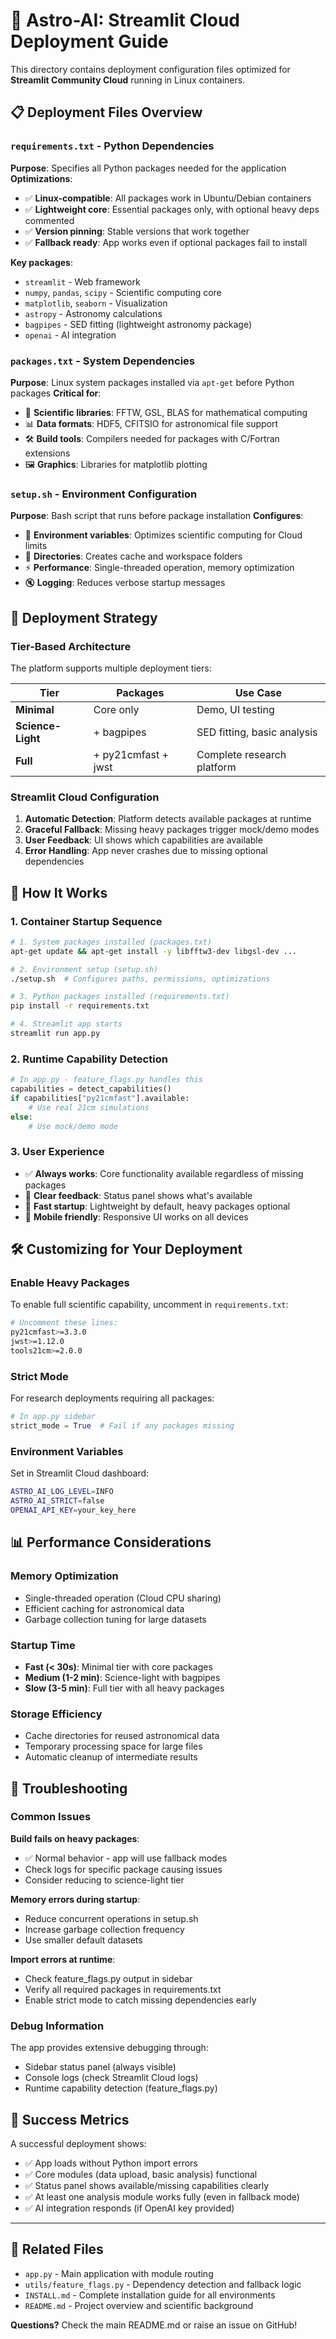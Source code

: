 # 🌌 Astro-AI: Streamlit Cloud Deployment Guide

This directory contains deployment configuration files optimized for **Streamlit Community Cloud** running in Linux containers.

## 📋 Deployment Files Overview

### `requirements.txt` - Python Dependencies

**Purpose**: Specifies all Python packages needed for the application
**Optimizations**:

- ✅ **Linux-compatible**: All packages work in Ubuntu/Debian containers
- ✅ **Lightweight core**: Essential packages only, with optional heavy deps commented
- ✅ **Version pinning**: Stable versions that work together
- ✅ **Fallback ready**: App works even if optional packages fail to install

**Key packages**:

- `streamlit` - Web framework
- `numpy`, `pandas`, `scipy` - Scientific computing core
- `matplotlib`, `seaborn` - Visualization
- `astropy` - Astronomy calculations
- `bagpipes` - SED fitting (lightweight astronomy package)
- `openai` - AI integration

### `packages.txt` - System Dependencies

**Purpose**: Linux system packages installed via `apt-get` before Python packages
**Critical for**:

- 🔬 **Scientific libraries**: FFTW, GSL, BLAS for mathematical computing
- 📊 **Data formats**: HDF5, CFITSIO for astronomical file support
- 🛠️ **Build tools**: Compilers needed for packages with C/Fortran extensions
- 🖼️ **Graphics**: Libraries for matplotlib plotting

### `setup.sh` - Environment Configuration

**Purpose**: Bash script that runs before package installation
**Configures**:

- 🔧 **Environment variables**: Optimizes scientific computing for Cloud limits
- 📁 **Directories**: Creates cache and workspace folders
- ⚡ **Performance**: Single-threaded operation, memory optimization
- 🔇 **Logging**: Reduces verbose startup messages

## 🚀 Deployment Strategy

### Tier-Based Architecture

The platform supports multiple deployment tiers:

| Tier              | Packages            | Use Case                    |
| ----------------- | ------------------- | --------------------------- |
| **Minimal**       | Core only           | Demo, UI testing            |
| **Science-Light** | + bagpipes          | SED fitting, basic analysis |
| **Full**          | + py21cmfast + jwst | Complete research platform  |

### Streamlit Cloud Configuration

1. **Automatic Detection**: Platform detects available packages at runtime
2. **Graceful Fallback**: Missing heavy packages trigger mock/demo modes
3. **User Feedback**: UI shows which capabilities are available
4. **Error Handling**: App never crashes due to missing optional dependencies

## 🔧 How It Works

### 1. Container Startup Sequence

```bash
# 1. System packages installed (packages.txt)
apt-get update && apt-get install -y libfftw3-dev libgsl-dev ...

# 2. Environment setup (setup.sh)
./setup.sh  # Configures paths, permissions, optimizations

# 3. Python packages installed (requirements.txt)
pip install -r requirements.txt

# 4. Streamlit app starts
streamlit run app.py
```

### 2. Runtime Capability Detection

```python
# In app.py - feature_flags.py handles this
capabilities = detect_capabilities()
if capabilities["py21cmfast"].available:
    # Use real 21cm simulations
else:
    # Use mock/demo mode
```

### 3. User Experience

- ✅ **Always works**: Core functionality available regardless of missing packages
- 🎯 **Clear feedback**: Status panel shows what's available
- 🚀 **Fast startup**: Lightweight by default, heavy packages optional
- 📱 **Mobile friendly**: Responsive UI works on all devices

## 🛠️ Customizing for Your Deployment

### Enable Heavy Packages

To enable full scientific capability, uncomment in `requirements.txt`:

```bash
# Uncomment these lines:
py21cmfast>=3.3.0
jwst>=1.12.0
tools21cm>=2.0.0
```

### Strict Mode

For research deployments requiring all packages:

```python
# In app.py sidebar
strict_mode = True  # Fail if any packages missing
```

### Environment Variables

Set in Streamlit Cloud dashboard:

```bash
ASTRO_AI_LOG_LEVEL=INFO
ASTRO_AI_STRICT=false
OPENAI_API_KEY=your_key_here
```

## 📊 Performance Considerations

### Memory Optimization

- Single-threaded operation (Cloud CPU sharing)
- Efficient caching for astronomical data
- Garbage collection tuning for large datasets

### Startup Time

- **Fast (< 30s)**: Minimal tier with core packages
- **Medium (1-2 min)**: Science-light with bagpipes
- **Slow (3-5 min)**: Full tier with all heavy packages

### Storage Efficiency

- Cache directories for reused astronomical data
- Temporary processing space for large files
- Automatic cleanup of intermediate results

## 🚨 Troubleshooting

### Common Issues

**Build fails on heavy packages**:

- ✅ Normal behavior - app will use fallback modes
- Check logs for specific package causing issues
- Consider reducing to science-light tier

**Memory errors during startup**:

- Reduce concurrent operations in setup.sh
- Increase garbage collection frequency
- Use smaller default datasets

**Import errors at runtime**:

- Check feature_flags.py output in sidebar
- Verify all required packages in requirements.txt
- Enable strict mode to catch missing dependencies early

### Debug Information

The app provides extensive debugging through:

- Sidebar status panel (always visible)
- Console logs (check Streamlit Cloud logs)
- Runtime capability detection (feature_flags.py)

## 🎯 Success Metrics

A successful deployment shows:

- ✅ App loads without Python import errors
- ✅ Core modules (data upload, basic analysis) functional
- ✅ Status panel shows available/missing capabilities clearly
- ✅ At least one analysis module works fully (even in fallback mode)
- ✅ AI integration responds (if OpenAI key provided)

---

## 🔗 Related Files

- `app.py` - Main application with module routing
- `utils/feature_flags.py` - Dependency detection and fallback logic
- `INSTALL.md` - Complete installation guide for all environments
- `README.md` - Project overview and scientific background

**Questions?** Check the main README.md or raise an issue on GitHub!
